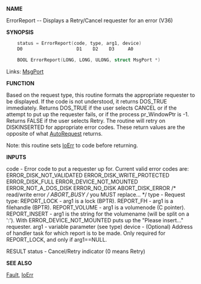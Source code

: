 
**NAME**

ErrorReport -- Displays a Retry/Cancel requester for an error (V36)

**SYNOPSIS**

```c
    status = ErrorReport(code, type, arg1, device)
    D0                    D1    D2    D3     A0

    BOOL ErrorReport(LONG, LONG, ULONG, struct MsgPort *)

```
Links: [MsgPort](_0099) 

**FUNCTION**

Based on the request type, this routine formats the appropriate
requester to be displayed.  If the code is not understood, it returns
DOS_TRUE immediately.  Returns DOS_TRUE if the user selects CANCEL or
if the attempt to put up the requester fails, or if the process
pr_WindowPtr is -1.  Returns FALSE if the user selects Retry.  The
routine will retry on DISKINSERTED for appropriate error codes.
These return values are the opposite of what [AutoRequest](../intuition/AutoRequest) returns.

Note: this routine sets [IoErr](IoErr) to code before returning.

**INPUTS**

code   - Error code to put a requester up for.
Current valid error codes are:
ERROR_DISK_NOT_VALIDATED
ERROR_DISK_WRITE_PROTECTED
ERROR_DISK_FULL
ERROR_DEVICE_NOT_MOUNTED
ERROR_NOT_A_DOS_DISK
ERROR_NO_DISK
ABORT_DISK_ERROR        /* read/write error */
ABORT_BUSY              /* you MUST replace... */
type   - Request type:
REPORT_LOCK   - arg1 is a lock (BPTR).
REPORT_FH     - arg1 is a filehandle (BPTR).
REPORT_VOLUME - arg1 is a volumenode (C pointer).
REPORT_INSERT - arg1 is the string for the volumename
(will be split on a ':').
With ERROR_DEVICE_NOT_MOUNTED puts
up the &#034;Please insert...&#034; requester.
arg1   - variable parameter (see type)
device - (Optional) Address of handler task for which report is to be
made.  Only required for REPORT_LOCK, and only if arg1==NULL.

RESULT
status - Cancel/Retry indicator (0 means Retry)

**SEE ALSO**

[Fault](Fault), [IoErr](IoErr)
